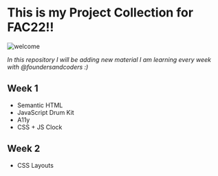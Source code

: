 # This is my Project Collection for FAC22!!

![welcome](https://media.giphy.com/media/LqIlvdZAQt1DNStJGb/giphy.gif)


*In this repository I will be adding new material I am learning every week with @foundersandcoders :)*

## Week 1
* Semantic HTML
* JavaScript Drum Kit
* A11y
* CSS + JS Clock

## Week 2
* CSS Layouts
